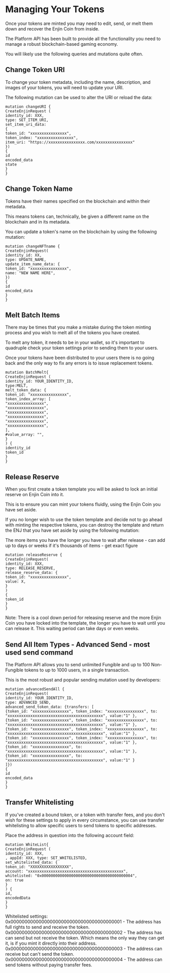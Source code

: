 # Managing Your Tokens
Once your tokens are minted you may need to edit, send, or melt them down and recover the Enjin Coin from inside.

The Platform API has been built to provide all the functionality you need to manage a robust blockchain-based gaming economy. 

You will likely use the following queries and mutations quite often.


## Change Token URI 
To change your token metadata, including the name, description, and images of your tokens, you will need to update your URI.

The following mutation can be used to alter the URI or reload the data:

```gql
mutation changeURI {
CreateEnjinRequest (
identity_id: XXX,
type: SET_ITEM_URI,
set_item_uri_data:
{
token_id: "xxxxxxxxxxxxxxxx",
token_index: "xxxxxxxxxxxxxxxx",
item_uri: "https://xxxxxxxxxxxxxxxx.com/xxxxxxxxxxxxxxxx"
})
{
id
encoded_data
state
}
}
```

## Change Token Name
Tokens have their names specified on the blockchain and within their metadata. 

This means tokens can, technically, be given a different name on the blockchain and in its metadata.

You can update a token's name on the blockchain by using the following mutation:

```gql
mutation changeNFTname {
CreateEnjinRequest(
identity_id: XX,
type: UPDATE_NAME,
update_item_name_data: {
token_id: "xxxxxxxxxxxxxxxx",
name: "NEW NAME HERE",
})
{
id
encoded_data
}
}
```

## Melt Batch Items
There may be times that you make a mistake during the token minting process and you wish to melt all of the tokens you have created. 

To melt any token, it needs to be in your wallet, so it's important to quadruple check your token settings prior to sending them to your users.

Once your tokens have been distributed to your users there is no going back and the only way to fix any errors is to issue replacement tokens.


```gql
mutation BatchMelt{
CreateEnjinRequest (
identity_id: YOUR_IDENTITY_ID,
type:MELT,
melt_token_data: {
token_id: "xxxxxxxxxxxxxxxx",
token_index_array: [
"xxxxxxxxxxxxxxxx",
"xxxxxxxxxxxxxxxx",
"xxxxxxxxxxxxxxxx",
"xxxxxxxxxxxxxxxx",
"xxxxxxxxxxxxxxxx",
"xxxxxxxxxxxxxxxx",
],
#value_array: "",
}
) {
identity_id
token_id
}
}
```

## Release Reserve
When you first create a token template you will be asked to lock an initial reserve on Enjin Coin into it.

This is to ensure you can mint your tokens fluidly, using the Enjin Coin you have set aside.

If you no longer wish to use the token template and decide not to go ahead with minting the respective tokens, you can destroy the template and return the ENJ that you have set aside by using the following mutation:

The more items you have the longer you have to wait after release - can add up to days or weeks if it's thousands of items - get exact figure

```gql
mutation releaseReserve {
CreateEnjinRequest(
identity_id: XXX,
type: RELEASE_RESERVE,
release_reserve_data: {
token_id: "xxxxxxxxxxxxxxxx",
value: X,
}
)
{
token_id
}
}
```
Note: There is a cool down period for releasing reserve and the more Enjin Coin you have locked into the template, the longer you have to wait until you can release it. This waiting period can take days or even weeks.

## Send All Item Types - Advanced Send - most used send command
The Platform API allows you to send unlimited Fungible and up to 100 Non-Fungible tokens to up to 1000 users, in a single transaction.

This is the most robust and popular sending mutation used by developers:

```gql
mutation advancedSendAll {
CreateEnjinRequest(
identity_id: YOUR_IDENTITY_ID,
type: ADVANCED_SEND,
advanced_send_token_data: {transfers: [
{token_id: "xxxxxxxxxxxxxxxx", token_index: "xxxxxxxxxxxxxxxx", to: "xxxxxxxxxxxxxxxxxxxxxxxxxxxxxxxxxxxxxxxxxx", value:"1" },
{token_id: "xxxxxxxxxxxxxxxx", token_index: "xxxxxxxxxxxxxxxx", to: "xxxxxxxxxxxxxxxxxxxxxxxxxxxxxxxxxxxxxxxxxx", value:"1" },
{token_id: "xxxxxxxxxxxxxxxx", token_index: "xxxxxxxxxxxxxxxx", to: "xxxxxxxxxxxxxxxxxxxxxxxxxxxxxxxxxxxxxxxxxx", value:"1" },
{token_id: "xxxxxxxxxxxxxxxx", token_index: "xxxxxxxxxxxxxxxx", to: "xxxxxxxxxxxxxxxxxxxxxxxxxxxxxxxxxxxxxxxxxx", value:"1" },
{token_id: "xxxxxxxxxxxxxxxx", to: "xxxxxxxxxxxxxxxxxxxxxxxxxxxxxxxxxxxxxxxxxx", value:"1" },
{token_id: "xxxxxxxxxxxxxxxx", to: "xxxxxxxxxxxxxxxxxxxxxxxxxxxxxxxxxxxxxxxxxx", value:"1" }
]})
{
id
encoded_data
}
}
```

## Transfer Whitelisting
If you've created a bound token, or a token with transfer fees, and you don't wish for these settings to apply in every circumstance, you can use transfer whitelisting to allow specific users to send tokens to specific addresses.

Place the address in question into the following account field:

```gql
mutation WhiteList{
CreateEnjinRequest (
identity_id: XXX,
, appId: XXX, type: SET_WHITELISTED,
set_whitelisted_data: {
token_id: "XXXXXXXXXXXXXXXXX",
account: "xxxxxxxxxxxxxxxxxxxxxxxxxxxxxxxxxxxxxxxxxx",
whitelisted: "0x0000000000000000000000000000000000000004",
on: true
}
) {
id,
encodedData
}
}
```

Whitelisted settings:
0x0000000000000000000000000000000000000001 - The address has full rights to send and receive the token.
0x0000000000000000000000000000000000000002 - The address has can send but not receive the token. Which means the only way they can get it, is if you mint it directly into their address.
0x0000000000000000000000000000000000000003 - The address can receive but can't send the token. 
0x0000000000000000000000000000000000000004 - The address can send tokens without paying transfer fees.
